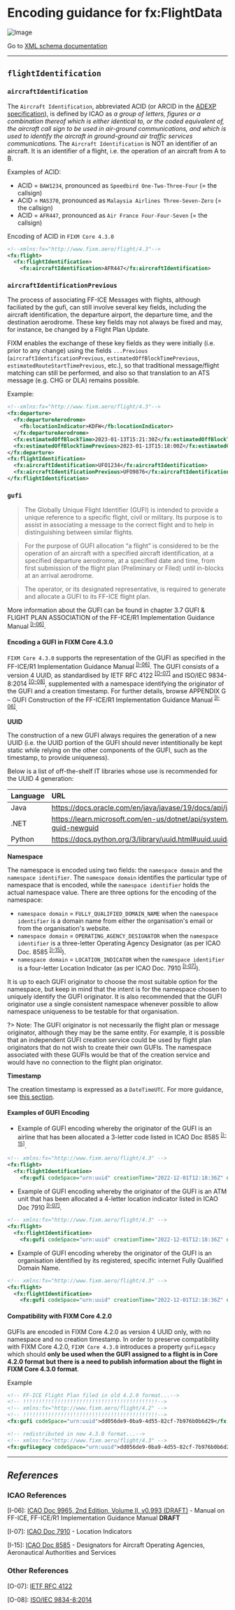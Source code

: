 # Encoding guidance for fx:FlightData

![Image](https://www.fixm.aero/releases/FIXM-4.3.0/doc/logical_model_documentation/EARoot/EA1/EA2/EA8/EA339.png)

Go to [XML schema documentation](https://www.fixm.aero/releases/FIXM-4.3.0/doc/schema_documentation/Fixm_FlightType.html)

---

## `flightIdentification`

### `aircraftIdentification`

The `Aircraft Identification`, abbreviated ACID (or ARCID in the [ADEXP specification](https://www.eurocontrol.int/publication/eurocontrol-specification-ats-data-exchange-presentation-adexp)), is defined by ICAO as *a group of letters, figures or a combination thereof which is either identical to, or the coded equivalent of, the aircraft call sign to be used in air-ground communications, and which is used to identify the aircraft in ground-ground air traffic services communications.* 
The `Aircraft Identification` is NOT an identifier of an aircraft. It is an identifier of a flight, i.e. the operation of an aircraft from A to B.

Examples of ACID: 
- ACID = `BAW1234`, pronounced as `Speedbird One-Two-Three-Four` (= the callsign)
- ACID = `MAS370`, pronounced as `Malaysia Airlines Three-Seven-Zero` (= the callsign)
- ACID = `AFR447`, pronounced as `Air France Four-Four-Seven` (= the callsign)

Encoding of ACID in `FIXM Core 4.3.0`

```xml
<!--xmlns:fx="http://www.fixm.aero/flight/4.3"-->	
<fx:flight>
  <fx:flightIdentification>
    <fx:aircraftIdentification>AFR447</fx:aircraftIdentification>
```

### `aircraftIdentificationPrevious`

The process of associating FF-ICE Messages with flights, although faciliated by the gufi, can still involve several key fields, 
including the aircraft identification, the departure airport, the departure time, and the destination aerodrome. These key fields 
may not always be fixed and may, for instance, be changed by a Flight Plan Update. 

FIXM enables the exchange of these key fields as they were initially (i.e. prior to any change) using the fields `...Previous` 
(`aircraftIdentificationPrevious`, `estimatedOffBlockTimePrevious`, `estimatedRouteStartTimePrevious`, etc.), 
so that traditional message/flight matching can still be performed, and also so that translation to an ATS message (e.g. CHG or DLA) remains possible.

Example:

```xml
<!--xmlns:fx="http://www.fixm.aero/flight/4.3"-->	
<fx:departure>
  <fx:departureAerodrome>
    <fb:locationIndicator>KDFW</fb:locationIndicator>
  </fx:departureAerodrome>
  <fx:estimatedOffBlockTime>2023-01-13T15:21:30Z</fx:estimatedOffBlockTime>
  <fx:estimatedOffBlockTimePrevious>2023-01-13T15:18:00Z</fx:estimatedOffBlockTimePrevious>
</fx:departure>
<fx:flightIdentification>
  <fx:aircraftIdentification>UFO1234</fx:aircraftIdentification>
  <fx:aircraftIdentificationPrevious>UFO9876</fx:aircraftIdentificationPrevious>
</fx:flightIdentification>
```

### `gufi`

> The Globally Unique Flight Identifier (GUFI) is intended to provide a unique reference to a specific flight, civil or military.
> Its purpose is to assist in associating a message to the correct flight and to help in distinguishing between similar flights.

> For the purpose of GUFI allocation “a flight” is considered to be the operation of an aircraft with a specified aircraft identification, at a specified departure aerodrome, at a specified date and time, from first submission of the flight plan (Preliminary or Filed) until in-blocks at an arrival aerodrome.

> The operator, or its designated representative, is required to generate and allocate a GUFI to its FF-ICE flight plan.

More information about the GUFI can be found in chapter 3.7 GUFI & FLIGHT PLAN ASSOCIATION of the FF-ICE/R1 Implementation Guidance Manual <sup>[[I-06]](#References)</sup>.

#### Encoding a GUFI in FIXM Core 4.3.0

`FIXM Core 4.3.0` supports the representation of the GUFI as specified in the FF-ICE/R1 Implementation Guidance Manual <sup>[[I-06]](#References)</sup>. The GUFI consists of a version 4 UUID, as standardised by IETF RFC 4122 <sup>[[O-07]](#References)</sup> and ISO/IEC 9834-8:2014 <sup>[[O-08]](#References)</sup>, supplemented with a namespace identifying the originator of the GUFI and a creation timestamp. For further details, browse APPENDIX G – GUFI Construction of the FF-ICE/R1 Implementation Guidance Manual <sup>[[I-06]](#References)</sup>.

**UUID**

The construction of a new GUFI always requires the generation of a new UUID (i.e. the UUID portion of the GUFI should never intentitionally be kept static while relying on the other components of the GUFI, such as the timestamp, to provide uniqueness).

Below is a list of off-the-shelf IT libraries whose use is recommended for the UUID 4 generation:

|Language|URL|
|:-|:-|
|Java|https://docs.oracle.com/en/java/javase/19/docs/api/java.base/java/util/UUID.html#randomUUID()|
|.NET|https://learn.microsoft.com/en-us/dotnet/api/system.guid.newguid?view=net-7.0#system-guid-newguid|
|Python|https://docs.python.org/3/library/uuid.html#uuid.uuid4|

**Namespace**

The namespace is encoded using two fields: the `namespace domain` and the `namespace identifier`. The `namespace domain` identifies the particular type of namespace that is encoded, while the `namespace identifier` holds the actual namespace value. There are three options for the encoding of the namespace:
- `namespace domain` = `FULLY_QUALIFIED_DOMAIN_NAME` when the `namespace identifier` is a domain name from either the organisation's email or from the organisation's website.
- `namespace domain` = `OPERATING_AGENCY_DESIGNATOR` when the `namespace identifier` is a three-letter Operating Agency Designator (as per ICAO Doc. 8585 <sup>[[I-15]](#References)</sup>).
- `namespace domain` = `LOCATION_INDICATOR` when the `namespace identifier` is a four-letter Location Indicator (as per ICAO Doc. 7910 <sup>[[I-07]](#References)</sup>). 

It is up to each GUFI originator to choose the most suitable option for the namespace, but keep in mind that the intent is for the namespace chosen to uniquely identify the GUFI originator. It is also recommended that the GUFI originator use a single consistent namespace whenever possible to allow namespace uniqueness to be testable for that organisation.

?> Note: The GUFI originator is not necessarily the flight plan or message originator, although they may be the same entity. For example, it is possible that an independent GUFI creation service could be used by flight plan originators that do not wish to create their own GUFIs. The namespace associated with these GUFIs would be that of the creation service and would have no connection to the flight plan originator.

**Timestamp**

The creation timestamp is expressed as a `DateTimeUTC`. For more guidance, see [this section](general-guidance/fb_Types?id=datetimeutc-datetimeutchighprecision).

#### Examples of GUFI Encoding

- Example of GUFI encoding whereby the originator of the GUFI is an airline that has been allocated a 3-letter code listed in ICAO Doc 8585 <sup>[[I-15]](#References)</sup>.

```xml
<!-- xmlns:fx="http://www.fixm.aero/flight/4.3" -->
<fx:flight>
  <fx:flightIdentification>
    <fx:gufi codeSpace="urn:uuid" creationTime="2022-12-01T12:18:36Z" namespaceDomain="OPERATING_AGENCY_DESIGNATOR" namespaceIdentifier="AIB">dd056de9-0ba9-4d55-82cf-7b976b0b6d29</fx:gufi>
```


- Example of GUFI encoding whereby the originator of the GUFI is an ATM unit that has been allocated a 4-letter location indicator listed in ICAO Doc 7910 <sup>[[I-07]](#References)</sup>.

```xml
<!-- xmlns:fx="http://www.fixm.aero/flight/4.3" -->
<fx:flight>
  <fx:flightIdentification>
    <fx:gufi codeSpace="urn:uuid" creationTime="2022-12-01T12:18:36Z" namespaceDomain="LOCATION_INDICATOR" namespaceIdentifier="KZDC">dd056de9-0ba9-4d55-82cf-7b976b0b6d29</fx:gufi>
```


- Example of GUFI encoding whereby the originator of the GUFI is an organisation identified by its registered, specific internet Fully Qualified Domain Name.

```xml
<!-- xmlns:fx="http://www.fixm.aero/flight/4.3" -->
<fx:flight>
  <fx:flightIdentification>
    <fx:gufi codeSpace="urn:uuid" creationTime="2022-12-01T12:18:36Z" namespaceDomain="FULLY_QUALIFIED_DOMAIN_NAME" namespaceIdentifier="example.com">dd056de9-0ba9-4d55-82cf-7b976b0b6d29</fx:gufi>
```


#### Compatibility with FIXM Core 4.2.0

GUFIs are encoded in FIXM Core 4.2.0 as version 4 UUID only, with no namespace and no creation timestamp. In order to preserve compatibility with FIXM Core 4.2.0, `FIXM Core 4.3.0` introduces a property `gufiLegacy` which should **only be used when the GUFI assigned to a flight is in Core 4.2.0 format but there is a need to publish information about the flight in FIXM Core 4.3.0 format**.

Example

```xml
<!-- FF-ICE Flight Plan filed in old 4.2.0 format...-->
<!-- !!!!!!!!!!!!!!!!!!!!!!!!!!!!!!!!!!!!!!!!!!!-->
<!-- xmlns:fx="http://www.fixm.aero/flight/4.2" -->
<!-- !!!!!!!!!!!!!!!!!!!!!!!!!!!!!!!!!!!!!!!!!!!-->
<fx:gufi codeSpace="urn:uuid">dd056de9-0ba9-4d55-82cf-7b976b0b6d29</fx:gufi>
```

```xml
<!-- redistributed in new 4.3.0 format...-->
<!-- xmlns:fx="http://www.fixm.aero/flight/4.3" -->
<fx:gufiLegacy codeSpace="urn:uuid">dd056de9-0ba9-4d55-82cf-7b976b0b6d29</fx:gufiLegacy>
```

---

## *References* <!-- {docsify-ignore} -->

### ICAO References

[I-06]: [ICAO Doc 9965, 2nd Edition, Volume II, v0.993 (DRAFT)](https://portal.icao.int/atmrpp/ATMRPP5%20Montreal%2059%20June%202023/1_Working%20papers/ATMRPP5_WP1000_Appendix%20C%20Doc%209965%20Vol%20II%20Implementation%20Guidance%20d0.993_markup.pdf) - Manual on FF-ICE, FF-ICE/R1 Implementation Guidance Manual **DRAFT** 

[I-07]: [ICAO Doc 7910](https://www.icao.int/safety/OPS/OPS-Tools/Pages/location-indicator.aspx) - Location Indicators

[I-15]: [ICAO Doc 8585](https://www.icao.int/safety/OPS/OPS-Tools/Pages/3LD.aspx) - Designators for Aircraft Operating Agencies, Aeronautical Authorities and Services

### Other References

[O-07]: [IETF RFC 4122](https://datatracker.ietf.org/doc/html/rfc4122)

[O-08]: [ISO/IEC 9834-8:2014](https://www.iso.org/obp/ui#iso:std:iso-iec:9834:-8:ed-3:v1:en)

